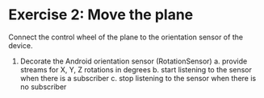 Exercise 2: Move the plane
====================================

Connect the control wheel of the plane to the orientation sensor of the device.

1. Decorate the Android orientation sensor (RotationSensor)
    a. provide streams for X, Y, Z rotations in degrees
    b. start listening to the sensor when there is a subscriber
    c. stop listening to the sensor when there is no subscriber